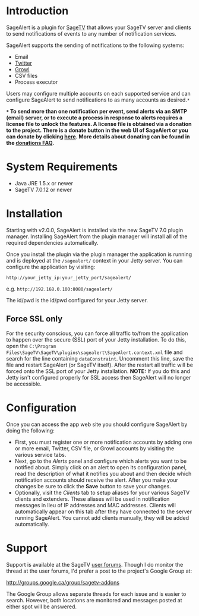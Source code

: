 

# Introduction #

SageAlert is a plugin for [SageTV](http://www.sagetv.com) that allows your SageTV server and clients to send notifications of events to any number of notification services.

SageAlert supports the sending of notifications to the following systems:

  * Email
  * [Twitter](http://www.twitter.com)
  * [Growl](http://www.growlforwindows.com/gfw/)
  * CSV files
  * Process executor

Users may configure multiple accounts on each supported service and can configure SageAlert to send notifications to as many accounts as desired.`*`

**`*` To send more than one notification per event, send alerts via an SMTP (email) server, or to execute a process in response to alerts requires a license file to unlock the features.  A license file is obtained via a donation to the project.  There is a donate button in the web UI of SageAlert or you can donate by clicking [here](https://www.paypal.com/cgi-bin/webscr?cmd=_s-xclick&hosted_button_id=AQV6A8JXY7XRJ). More details about donating can be found in the [donations FAQ](DonationsFaq.md).**

# System Requirements #

  * Java JRE 1.5.x or newer
  * SageTV 7.0.12 or newer

# Installation #

Starting with v2.0.0, SageAlert is installed via the new SageTV 7.0 plugin manager.  Installing SageAlert from the plugin manager will install all of the required dependencies automatically.

Once you install the plugin via the plugin manager the application is running and is deployed at the `/sagealert/` context in your Jetty server.  You can configure the application by visiting:

`http://your_jetty_ip:your_jetty_port/sagealert/`

e.g. `http://192.168.0.100:8080/sagealert/`

The id/pwd is the id/pwd configured for your Jetty server.

## Force SSL only ##

For the security conscious, you can force all traffic to/from the application to happen over the secure (SSL) port of your Jetty installation.  To do this, open the `C:\Program Files\SageTV\SageTV\plugins\sagealert\SageAlert.context.xml` file and search for the line containing `dataConstraint`.  Uncomment this line, save the file and restart SageAlert (or SageTV itself).  After the restart all traffic will be forced onto the SSL port of your Jetty installation.  **NOTE:** If you do this and Jetty isn't configured properly for SSL access then SageAlert will no longer be accessible.

# Configuration #

Once you can access the app web site you should configure SageAlert by doing the following:

  * First, you must register one or more notification accounts by adding one or more email, Twitter, CSV file, or Growl accounts by visiting the various service tabs.
  * Next, go to the _Alerts_ panel and configure which alerts you want to be notified about.  Simply click on an alert to open its configuration panel, read the description of what it notifies you about and then decide which notification accounts should receive the alert.  After you make your changes be sure to click the **Save** button to save your changes.
  * Optionally, visit the _Clients_ tab to setup aliases for your various SageTV clients and extenders.  These aliases will be used in notification messages in lieu of IP addresses and MAC addresses.  Clients will automatically appear on this tab after they have connected to the server running SageAlert.  You cannot add clients manually, they will be added automatically.

# Support #

Support is available at the SageTV [user forums](http://forums.sagetv.com/forums/showthread.php?t=48574).  Though I do monitor the thread at the user forums, I'd prefer a post to the project's Google Group at:

http://groups.google.ca/group/sagetv-addons

The Google Group allows separate threads for each issue and is easier to search.  However, both locations are monitored and messages posted at either spot will be answered.
